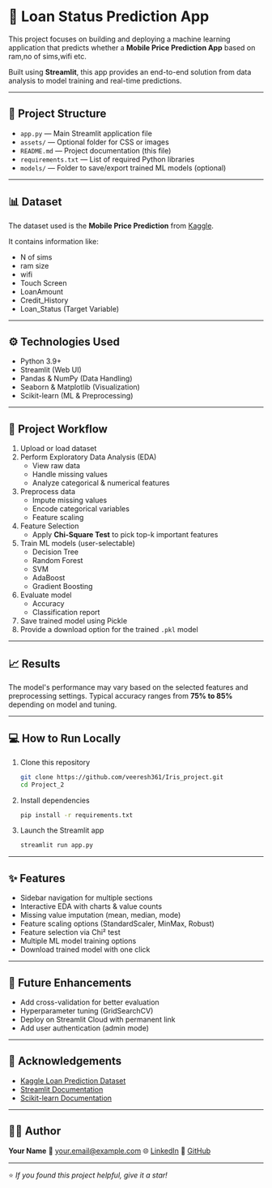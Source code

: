 # 🏦 Loan Status Prediction App

This project focuses on building and deploying a machine learning application that predicts whether a **Mobile Price Prediction App** based on ram,no of sims,wifi  etc.

Built using **Streamlit**, this app provides an end-to-end solution from data analysis to model training and real-time predictions.

---

## 📂 Project Structure

- `app.py` — Main Streamlit application file
- `assets/` — Optional folder for CSS or images
- `README.md` — Project documentation (this file)
- `requirements.txt` — List of required Python libraries
- `models/` — Folder to save/export trained ML models (optional)

---

## 📊 Dataset

The dataset used is the **Mobile Price Prediction** from [Kaggle](https://www.kaggle.com/datasets/iabhishekofficial/mobile-price-classification).

It contains information like:

- N of sims
- ram size
- wifi
- Touch Screen 
- LoanAmount
- Credit_History
- Loan_Status (Target Variable)

---

## ⚙️ Technologies Used

- Python 3.9+
- Streamlit (Web UI)
- Pandas & NumPy (Data Handling)
- Seaborn & Matplotlib (Visualization)
- Scikit-learn (ML & Preprocessing)

---

## 🚀 Project Workflow

1. Upload or load dataset
2. Perform Exploratory Data Analysis (EDA)
    - View raw data
    - Handle missing values
    - Analyze categorical & numerical features
3. Preprocess data
    - Impute missing values
    - Encode categorical variables
    - Feature scaling
4. Feature Selection
    - Apply **Chi-Square Test** to pick top-k important features
5. Train ML models (user-selectable)
    - Decision Tree
    - Random Forest
    - SVM
    - AdaBoost
    - Gradient Boosting
6. Evaluate model
    - Accuracy
    - Classification report
7. Save trained model using Pickle
8. Provide a download option for the trained `.pkl` model

---

## 📈 Results

The model's performance may vary based on the selected features and preprocessing settings.
Typical accuracy ranges from **75% to 85%** depending on model and tuning.

---

## 💻 How to Run Locally

1. Clone this repository
    ```bash
    git clone https://github.com/veeresh361/Iris_project.git
    cd Project_2
    ```

2. Install dependencies
    ```bash
    pip install -r requirements.txt
    ```

3. Launch the Streamlit app
    ```bash
    streamlit run app.py
    ```

---

## ✨ Features

- Sidebar navigation for multiple sections
- Interactive EDA with charts & value counts
- Missing value imputation (mean, median, mode)
- Feature scaling options (StandardScaler, MinMax, Robust)
- Feature selection via Chi² test
- Multiple ML model training options
- Download trained model with one click

---

## 🎯 Future Enhancements

- Add cross-validation for better evaluation
- Hyperparameter tuning (GridSearchCV)
- Deploy on Streamlit Cloud with permanent link
- Add user authentication (admin mode)

---

## 🤝 Acknowledgements

- [Kaggle Loan Prediction Dataset](https://www.kaggle.com/datasets/altruistdelhite04/loan-prediction-problem-dataset)
- [Streamlit Documentation](https://docs.streamlit.io/)
- [Scikit-learn Documentation](https://scikit-learn.org/)

---

## 👨‍💻 Author

**Your Name**
📧 your.email@example.com
🌐 [LinkedIn](https://linkedin.com/in/your-profile)
🐙 [GitHub](https://github.com/yourusername)

---

⭐️ _If you found this project helpful, give it a star!_
